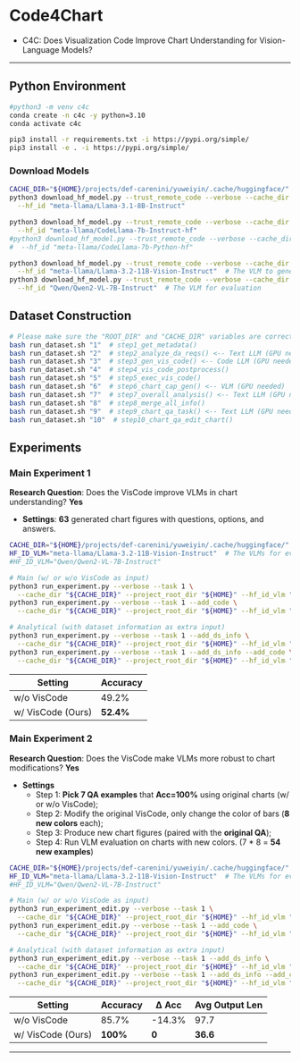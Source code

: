 # Code4Chart

* C4C: Does Visualization Code Improve Chart Understanding for Vision-Language Models?

---

## Python Environment

```bash
#python3 -m venv c4c
conda create -n c4c -y python=3.10
conda activate c4c

pip3 install -r requirements.txt -i https://pypi.org/simple/
pip3 install -e . -i https://pypi.org/simple/
```

### Download Models

```bash
CACHE_DIR="${HOME}/projects/def-carenini/yuweiyin/.cache/huggingface/"  # YOUR CACHE_DIR
python3 download_hf_model.py --trust_remote_code --verbose --cache_dir "${CACHE_DIR}" \
  --hf_id "meta-llama/Llama-3.1-8B-Instruct"

python3 download_hf_model.py --trust_remote_code --verbose --cache_dir "${CACHE_DIR}" \
  --hf_id "meta-llama/CodeLlama-7b-Instruct-hf"
#python3 download_hf_model.py --trust_remote_code --verbose --cache_dir "${CACHE_DIR}" \
#  --hf_id "meta-llama/CodeLlama-7b-Python-hf"

python3 download_hf_model.py --trust_remote_code --verbose --cache_dir "${CACHE_DIR}" \
  --hf_id "meta-llama/Llama-3.2-11B-Vision-Instruct"  # The VLM to generate chart captions (and for evaluation)
python3 download_hf_model.py --trust_remote_code --verbose --cache_dir "${CACHE_DIR}" \
  --hf_id "Qwen/Qwen2-VL-7B-Instruct"  # The VLM for evaluation
```

## Dataset Construction

```bash
# Please make sure the "ROOT_DIR" and "CACHE_DIR" variables are correct paths
bash run_dataset.sh "1"  # step1_get_metadata()
bash run_dataset.sh "2"  # step2_analyze_da_reqs() <-- Text LLM (GPU needed)
bash run_dataset.sh "3"  # step3_gen_vis_code() <-- Code LLM (GPU needed)
bash run_dataset.sh "4"  # step4_vis_code_postprocess()
bash run_dataset.sh "5"  # step5_exec_vis_code()
bash run_dataset.sh "6"  # step6_chart_cap_gen() <-- VLM (GPU needed)
bash run_dataset.sh "7"  # step7_overall_analysis() <-- Text LLM (GPU needed)
bash run_dataset.sh "8"  # step8_merge_all_info()
bash run_dataset.sh "9"  # step9_chart_qa_task() <-- Text LLM (GPU needed)
bash run_dataset.sh "10"  # step10_chart_qa_edit_chart()
```

## Experiments

### Main Experiment 1

**Research Question**: Does the VisCode improve VLMs in chart understanding? **Yes**

- **Settings**: **63** generated chart figures with questions, options, and answers.

```bash
CACHE_DIR="${HOME}/projects/def-carenini/yuweiyin/.cache/huggingface/"  # YOUR CACHE_DIR
HF_ID_VLM="meta-llama/Llama-3.2-11B-Vision-Instruct"  # The VLMs for evaluation
#HF_ID_VLM="Qwen/Qwen2-VL-7B-Instruct"

# Main (w/ or w/o VisCode as input)
python3 run_experiment.py --verbose --task 1 \
  --cache_dir "${CACHE_DIR}" --project_root_dir "${HOME}" --hf_id_vlm "${HF_ID_VLM}"
python3 run_experiment.py --verbose --task 1 --add_code \
  --cache_dir "${CACHE_DIR}" --project_root_dir "${HOME}" --hf_id_vlm "${HF_ID_VLM}"

# Analytical (with dataset information as extra input)
python3 run_experiment.py --verbose --task 1 --add_ds_info \
  --cache_dir "${CACHE_DIR}" --project_root_dir "${HOME}" --hf_id_vlm "${HF_ID_VLM}"
python3 run_experiment.py --verbose --task 1 --add_ds_info --add_code \
  --cache_dir "${CACHE_DIR}" --project_root_dir "${HOME}" --hf_id_vlm "${HF_ID_VLM}"
```

| Setting           | Accuracy  | 
|-------------------|-----------|
| w/o VisCode       | 49.2%     | 
| w/ VisCode (Ours) | **52.4%** | 

### Main Experiment 2

**Research Question**: Does the VisCode make VLMs more robust to chart modifications? **Yes**

- **Settings**
  - Step 1: **Pick 7 QA examples** that **Acc=100%** using original charts (w/ or w/o VisCode);
  - Step 2: Modify the original VisCode, only change the color of bars (**8 new colors** each);
  - Step 3: Produce new chart figures (paired with the **original QA**);
  - Step 4: Run VLM evaluation on charts with new colors. (7 * 8 = **54 new examples**)

```bash
CACHE_DIR="${HOME}/projects/def-carenini/yuweiyin/.cache/huggingface/"  # YOUR CACHE_DIR
HF_ID_VLM="meta-llama/Llama-3.2-11B-Vision-Instruct"  # The VLMs for evaluation
#HF_ID_VLM="Qwen/Qwen2-VL-7B-Instruct"

# Main (w/ or w/o VisCode as input)
python3 run_experiment_edit.py --verbose --task 1 \
  --cache_dir "${CACHE_DIR}" --project_root_dir "${HOME}" --hf_id_vlm "${HF_ID_VLM}"
python3 run_experiment_edit.py --verbose --task 1 --add_code \
  --cache_dir "${CACHE_DIR}" --project_root_dir "${HOME}" --hf_id_vlm "${HF_ID_VLM}"

# Analytical (with dataset information as extra input)
python3 run_experiment_edit.py --verbose --task 1 --add_ds_info \
  --cache_dir "${CACHE_DIR}" --project_root_dir "${HOME}" --hf_id_vlm "${HF_ID_VLM}"
python3 run_experiment_edit.py --verbose --task 1 --add_ds_info --add_code \
  --cache_dir "${CACHE_DIR}" --project_root_dir "${HOME}" --hf_id_vlm "${HF_ID_VLM}"
```

| Setting           | Accuracy  | Δ Acc  | Avg Output Len |
|-------------------|-----------|--------|----------------|
| w/o VisCode       | 85.7%     | -14.3% | 97.7           |
| w/ VisCode (Ours) | **100%**  | **0**  | **36.6**       |

---
